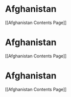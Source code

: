 # Afghanistan
[[Afghanistan Contents Page]]
# Afghanistan
[[Afghanistan Contents Page]]
# Afghanistan
[[Afghanistan Contents Page]]